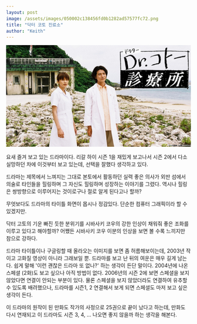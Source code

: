 ```yaml
---
layout: post
image: /assets/images/050002c138456fd0b1282ad57577fc72.png
title: "닥터 코토 진료소"
author: "Keith"
---
```














![image](/assets/images/050002c138456fd0b1282ad57577fc72.png)







요새 즐겨 보고 있는 드라마이다. 리갈 하이 시즌 1을 재밌게 보고나서 시즌 2에서 다소 실망하던 차에 이것부터 보고 있는데, 선택을 잘했다 생각하고 있다.




드라마는 제목에서 느껴지는 그대로 본토에서 활동하던 실력 좋은 의사가 외딴 섬에서 의술로 타인들을 힐링하며 그 자신도 힐링하며 성장하는 이야기를 그렸다. 역시나 힐링은 쌍방향으로 이루어지는 것이로구나 절로 알게 된다고나 할까?




무엇보다도 드라마의 타이틀 화면이 몹시나 정감있다. 단순한 컴퓨터 그래픽이라 할 수 있겠지만. 




닥터 고토의 기운 빠진 듯한 분위기를 시바사키 코우의 강한 인상이 채워줘 좋은 조화를 이루고 있다고 해야할까? 어쨌든 시바사키 코우 이분의 인상을 보면 볼 수록 느끼지만 참으로 강하다.




드라마 타이틀이나 구글링할 때 올라오는 이미지를 보면 좀 허름해보이는데, 2003년 작이고 고화질 영상이 아니라 그래보일 뿐. 드라마를 보고 난 뒤의 여운은 매우 길게 남는다. 쉽게 말해 '이런 괜찮은 드라마 또 없나?' 하는 생각이 든단 말이다. 2004년에 나온 스페셜 (2화)도 보고 싶으나 아직 방법이 없다. 2006년의 시즌 2에 보면 스페셜을 보지 않았다면 연결이 안되는 부분이 있다. 물론 스페셜을 보지 않았더라도 연결하여 유추할 수 있도록 배려했으나, 드라마를 시즌1, 2 연결해서 보게 되면 스페셜도 마저 보고 싶은 생각이 든다.




이 드라마의 원작이 된 만화도 작가의 사정으로 25권으로 끝이 났다고 하는데, 만화도 다시 연재되고 이 드라마도 시즌 3, 4, ... 나오면 좋지 않을까 하는 생각을 해본다. 


